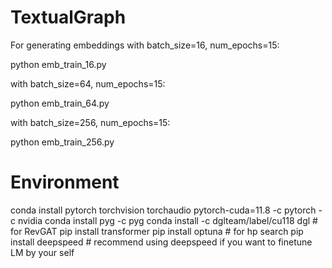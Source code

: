 # TextualGraph

For generating embeddings with batch_size=16, num_epochs=15:

  python emb_train_16.py

with batch_size=64, num_epochs=15:

  python emb_train_64.py

with batch_size=256, num_epochs=15:

  python emb_train_256.py


# Environment

conda install pytorch torchvision torchaudio pytorch-cuda=11.8 -c pytorch -c nvidia
conda install pyg -c pyg
conda install -c dglteam/label/cu118 dgl # for RevGAT
pip install transformer
pip install optuna # for hp search
pip install deepspeed # recommend using deepspeed if you want to finetune LM by your self
